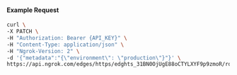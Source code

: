 <!-- Code generated for API Clients. DO NOT EDIT. -->

#### Example Request

```bash
curl \
-X PATCH \
-H "Authorization: Bearer {API_KEY}" \
-H "Content-Type: application/json" \
-H "Ngrok-Version: 2" \
-d '{"metadata":"{\"environment\": \"production\"}"}' \
https://api.ngrok.com/edges/https/edghts_31BN0OjUgE88oCTYLXYF9p9zmoR/routes/edghtsrt_31BN0NrtwsQVfzoVd8VkmlhvH9c
```
